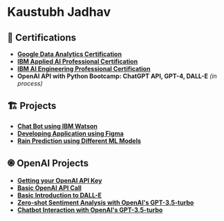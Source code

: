 # Kaustubh Jadhav

## 🏅 Certifications
- **[Google Data Analytics Certification](https://coursera.org/share/3a394bccfe6dd03f430544db5b9d7f35)**
- **[IBM Applied AI Professional Certification](https://coursera.org/share/8fb5fe00ab93bbc17c1a8d08bc4abdfc)**
- **[IBM AI Engineering Professional Certification](https://coursera.org/share/0ebd70b94a9f059bc690e5e1ed76feb1)**
- **OpenAI API with Python Bootcamp: ChatGPT API, GPT-4, DALL-E** *(in process)*

## 🏗 Projects

- **[Chat Bot using IBM Watson](https://github.com/Kaustubh174/ibm_chat_bot)**
- **[Developing Application using Figma](https://github.com/Kaustubh174/figma_project/blob/main/README.md)**
- **[Rain Prediction using Different ML Models](https://github.com/Kaustubh174/Rain_prediction)**

## ֎ OpenAI Projects

- **[Getting your OpenAI API Key](https://github.com/Kaustubh174/genapikey)**
- **[Basic OpenAI API Call](https://github.com/Kaustubh174/Basic-OpenAI-API-call)**
- **[Basic Introduction to DALL-E](https://github.com/Kaustubh174/DALL_E_intro)**
- **[Zero-shot Sentiment Analysis with OpenAI's GPT-3.5-turbo](https://github.com/Kaustubh174/zero-shot_segment_analysis)**
- **[Chatbot Interaction with OpenAI's GPT-3.5-turbo](https://github.com/Kaustubh174/interactive_chatbot)**

